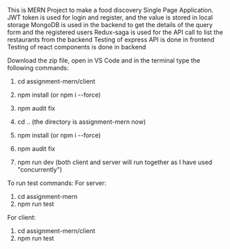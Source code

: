 This is MERN Project to make a food discovery Single Page Application.
JWT token is used for login and register, and the value is stored in local storage
MongoDB is used in the backend to get the details of the query form and the registered users
Redux-saga is used for the API call to list the restaurants from the backend
Testing of express API is done in frontend
Testing of react components is done in backend

Download the zip file, open in VS Code and in the terminal type the following commands:
1) cd assignment-mern/client
2) npm install (or npm i --force)
3) npm audit fix

4) cd .. (the directory is assignment-mern now)
5) npm install (or npm i --force)
6) npm audit fix

7) npm run dev (both client and server will run together as I have used "concurrently")


To run test commands:
For server:
1) cd assignment-mern
2) npm run test

For client:
1) cd assignment-mern/client
2) npm run test
